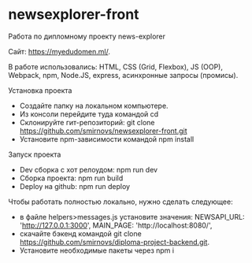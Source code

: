 # newsexplorer-front

Работа по дипломному проекту news-explorer

Сайт: https://myedudomen.ml/.

В работе использовались:
HTML, CSS (Grid, Flexbox), JS (OOP), Webpack, npm, Node.JS, express, асинхронные запросы (промисы).

Установка проекта
* Создайте папку на локальном компьютере.
* Из консоли перейдите туда командой cd
* Склонируйте гит-репозиторий: git clone https://github.com/smirnovs/newsexplorer-front.git
* Установите npm-зависимости командой npm install

Запуск проекта
* Dev сборка с хот релоудом: npm run dev
* Сборка проекта: npm run build
* Deploy на github: npm run deploy

Чтобы работать полностью локально, нужно сделать следующее:

* в файле helpers>messages.js установите значения:
NEWSAPI_URL: 'http://127.0.0.1:3000',
MAIN_PAGE: 'http://localhost:8080/',
* скачайте бэкенд командой git clone https://github.com/smirnovs/diploma-project-backend.git.
* Установите необходимые пакеты через npm i

